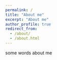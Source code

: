 ```yaml
---
permalink: /
title: "About me"
excerpt: "About me"
author_profile: true
redirect_from: 
  - /about/
  - /about.html
---
```


some words about me
